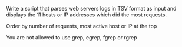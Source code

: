 Write a script that parses web servers logs in TSV format as input and displays the 11 hosts or IP addresses which did the most requests.



Order by number of requests, most active host or IP at the top

You are not allowed to use grep, egrep, fgrep or rgrep
